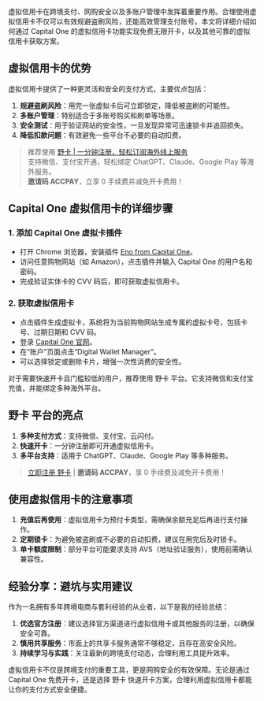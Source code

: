 虚拟信用卡在跨境支付、网购安全以及多账户管理中发挥着重要作用。合理使用虚拟信用卡不仅可以有效规避盗刷风险，还能高效管理支付账号。本文将详细介绍如何通过 Capital One 的虚拟信用卡功能实现免费无限开卡，以及其他可靠的虚拟信用卡获取方案。

## 虚拟信用卡的优势

虚拟信用卡提供了一种更灵活和安全的支付方式，主要优点包括：

1. **规避盗刷风险**：用完一张虚拟卡后可立即锁定，降低被盗刷的可能性。
2. **多账户管理**：特别适合于多账号购买和刷单等场景。
3. **安全测试**：用于验证网站的安全性，一旦发现异常可迅速锁卡并追回损失。
4. **降低扣款问题**：有效避免一些平台不必要的自动扣费。

> 推荐使用 [野卡 | 一分钟注册，轻松订阅海外线上服务](https://bit.ly/bewildcard)  
> 支持微信、支付宝开通，轻松绑定 ChatGPT、Claude、Google Play 等海外服务。  
> **邀请码 ACCPAY**，立享 0 手续费并减免开卡费用！

## Capital One 虚拟信用卡的详细步骤

### 1. 添加 Capital One 虚拟卡插件

- 打开 Chrome 浏览器，安装插件 [Eno from Capital One](https://chrome.google.com/webstore/detail/eno%C2%AE-from-capital-one%C2%AE/clmkdohmabikagpnhjmgacbclihgmdje/related?hl=zh-CN)。
- 访问任意购物网站（如 Amazon），点击插件并输入 Capital One 的用户名和密码。
- 完成验证实体卡的 CVV 码后，即可获取虚拟信用卡。

### 2. 获取虚拟信用卡

- 点击插件生成虚拟卡，系统将为当前购物网站生成专属的虚拟卡号，包括卡号、过期日期和 CVV 码。
- 登录 [Capital One 官网](https://www.capitalone.com/)。
- 在“账户”页面点击“Digital Wallet Manager”。
- 可以选择锁定或删除卡片，增强一次性消费的安全性。

对于需要快速开卡且门槛较低的用户，推荐使用 野卡 平台。它支持微信和支付宝充值，并能绑定多种海外平台。

## 野卡 平台的亮点

1. **多种支付方式**：支持微信、支付宝、云闪付。
2. **快速开卡**：一分钟注册即可开通虚拟信用卡。
3. **多平台支持**：适用于 ChatGPT、Claude、Google Play 等多种服务。

> [立即注册 野卡](https://bit.ly/bewildcard) | **邀请码 ACCPAY**，享 0 手续费及减免开卡费用！

## 使用虚拟信用卡的注意事项

1. **充值后再使用**：虚拟信用卡为预付卡类型，需确保余额充足后再进行支付操作。
2. **定期锁卡**：为避免被盗刷或不必要的自动扣费，建议在用完后及时锁卡。
3. **单卡额度限制**：部分平台可能要求支持 AVS（地址验证服务），使用前需确认兼容性。

## 经验分享：避坑与实用建议

作为一名拥有多年跨境电商与套利经验的从业者，以下是我的经验总结：

1. **优选官方注册**：建议选择官方渠道进行虚拟信用卡或其他服务的注册，以确保安全可靠。
2. **慎用共享服务**：市面上的共享卡服务通常不够稳定，且存在高安全风险。
3. **持续学习与实践**：关注最新的跨境支付动态，合理利用工具提升效率。

虚拟信用卡不仅是跨境支付的重要工具，更是网购安全的有效保障。无论是通过 Capital One 免费开卡，还是选择 野卡 快速开卡方案，合理利用虚拟信用卡都能让你的支付方式安全便捷。